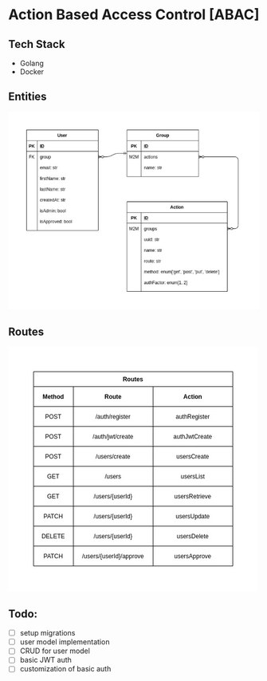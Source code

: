 # Action Based Access Control [ABAC]


## Tech Stack
- Golang
- Docker


## Entities

![entities](diagrams/abac-entities.jpg)


## Routes

![entities](diagrams/abac-routes.jpg)


## Todo:
- [ ] setup migrations
- [ ] user model implementation
- [ ] CRUD for user model
- [ ] basic JWT auth
- [ ] customization of basic auth
